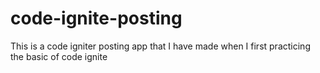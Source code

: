 # code-ignite-posting
This is a code igniter posting app that I have made when I first practicing the basic of code ignite
